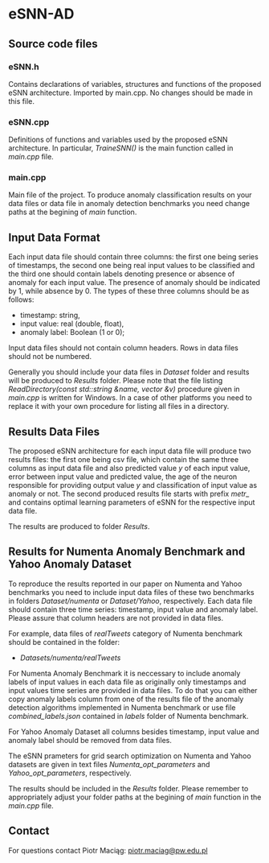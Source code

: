 # eSNN-AD

## Source code files

### eSNN.h

Contains declarations of variables, structures and functions of the proposed eSNN architecture. Imported by main.cpp. No changes should be made in this file.

### eSNN.cpp

Definitions of functions and variables used by the proposed eSNN architecture. In particular, *TraineSNN()* is the main function called in *main.cpp* file.

### main.cpp

Main file of the project. To produce anomaly classification results on your data files or data file in anomaly detection benchmarks you need change paths at the begining of *main* function. 


## Input Data Format

Each input data file should contain three columns: the first one being series of timestamps, the second one being real input values to be classified and the third one should contain labels denoting presence or absence of anomaly for each input value. The presence of anomaly should be indicated by 1, while absence by 0. The types of these three columns should be as follows:
  * timestamp: string,
  * input value: real (double, float),
  * anomaly label: Boolean (1 or 0);
  
Input data files should not contain column headers. Rows in data files should not be numbered. 

Generally you should include your data files in *Dataset* folder and results will be produced to *Results* folder. Please note that the file listing *ReadDirectory(const std::string &name, vector<string> &v)* procedure given in *main.cpp* is written for Windows. In a case of other platforms you need to replace it with your own procedure for listing all files in a directory.

## Results Data Files

The proposed eSNN architecture for each input data file will produce two results files: the first one being csv file, which contain the same three columns as input data file and also predicted value *y* of each input value, error between input value and predicted value, the age of the neuron responsible for providing output value *y* and classification of input value as anomaly or not. The second produced results file starts with prefix *metr_* and contains optimal learning parameters of eSNN for the respective input data file.

The results are produced to folder *Results*.

## Results for Numenta Anomaly Benchmark and Yahoo Anomaly Dataset

To reproduce the results reported in our paper on Numenta and Yahoo benchmarks you need to include input data files of these two benchmarks in folders *Dataset/numenta* or *Dataset/Yahoo*, respectively. Each data file should contain three time series: timestamp, input value and anomaly label. Please assure that column headers are not provided in data files.

For example, data files of *realTweets* category of Numenta benchmark should be contained in the folder:
  * *Datasets/numenta/realTweets*

For Numenta Anomaly Benchmark it is neccessary to include anomaly labels of input values in each data file as originally only timestamps and input values time series are provided in data files. To do that you can either copy anomaly labels column from one of the results file of the anomaly detection algorithms implemented in Numenta benchmark or use file *combined_labels.json* contained in *labels* folder of Numenta benchmark. 

For Yahoo Anomaly Dataset all columns besides timestamp, input value and anomaly label should be removed from data files.  

The eSNN prameters for grid search optimization on Numenta and Yahoo datasets are given in text files *Numenta_opt_parameters* and *Yahoo_opt_parameters*, respectively. 

The results should be included in the *Results* folder. Please remember to appropriately adjust your folder paths at the begining of *main* function in the *main.cpp* file.

## Contact

For questions contact Piotr Maciąg: piotr.maciag@pw.edu.pl
